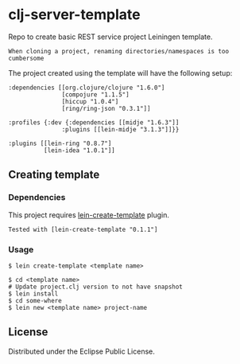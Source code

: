 # clj-server-template

Repo to create basic REST service project Leiningen template.

    When cloning a project, renaming directories/namespaces is too cumbersome

The project created using the template will have the following setup:

    :dependencies [[org.clojure/clojure "1.6.0"]
                   [compojure "1.1.5"]
                   [hiccup "1.0.4"]
                   [ring/ring-json "0.3.1"]]

    :profiles {:dev {:dependencies [[midje "1.6.3"]]
                   :plugins [[lein-midje "3.1.3"]]}}

    :plugins [[lein-ring "0.8.7"]
              [lein-idea "1.0.1"]]

## Creating template

### Dependencies

This project requires [lein-create-template](https://github.com/tcw/lein-create-template) plugin.

    Tested with [lein-create-template "0.1.1"]


### Usage

    $ lein create-template <template name>
    
    $ cd <template name> 
    # Update project.clj version to not have snapshot
    $ lein install
    $ cd some-where
    $ lein new <template name> project-name

## License

Distributed under the Eclipse Public License.

